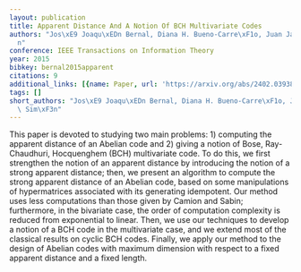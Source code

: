 ```yaml
---
layout: publication
title: Apparent Distance And A Notion Of BCH Multivariate Codes
authors: "Jos\xE9 Joaqu\xEDn Bernal, Diana H. Bueno-Carre\xF1o, Juan Jacobo Sim\xF3\
  n"
conference: IEEE Transactions on Information Theory
year: 2015
bibkey: bernal2015apparent
citations: 9
additional_links: [{name: Paper, url: 'https://arxiv.org/abs/2402.03938'}]
tags: []
short_authors: "Jos\xE9 Joaqu\xEDn Bernal, Diana H. Bueno-Carre\xF1o, Juan Jacobo\
  \ Sim\xF3n"
---
```

This paper is devoted to studying two main problems: 1) computing the
apparent distance of an Abelian code and 2) giving a notion of Bose,
Ray-Chaudhuri, Hocquenghem (BCH) multivariate code. To do this, we first
strengthen the notion of an apparent distance by introducing the notion of a
strong apparent distance; then, we present an algorithm to compute the strong
apparent distance of an Abelian code, based on some manipulations of
hypermatrices associated with its generating idempotent. Our method uses less
computations than those given by Camion and Sabin; furthermore, in the
bivariate case, the order of computation complexity is reduced from exponential
to linear. Then, we use our techniques to develop a notion of a BCH code in the
multivariate case, and we extend most of the classical results on cyclic BCH
codes. Finally, we apply our method to the design of Abelian codes with maximum
dimension with respect to a fixed apparent distance and a fixed length.